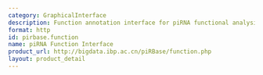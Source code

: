```yaml
---
category: GraphicalInterface
description: Function annotation interface for piRNA functional analysis
format: http
id: pirbase.function
name: piRNA Function Interface
product_url: http://bigdata.ibp.ac.cn/piRBase/function.php
layout: product_detail
---
```

